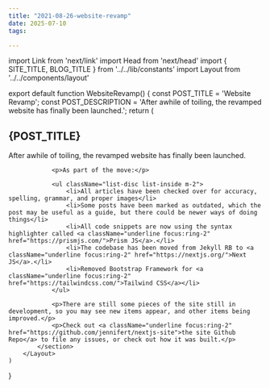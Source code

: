 ```yaml
---
title: "2021-08-26-website-revamp"
date: 2025-07-10
tags:

---
```


import Link from 'next/link'
import Head from 'next/head'
import { SITE_TITLE, BLOG_TITLE } from '../../lib/constants'
import Layout from '../../components/layout'

export default function WebsiteRevamp() {
    const POST_TITLE = 'Website Revamp';
    const POST_DESCRIPTION = 'After awhile of toiling, the revamped website has finally been launched.';
    return (
        <Layout>
            <Head>
                <title>{POST_TITLE} - {SITE_TITLE}</title>
                <meta name="description" content={POST_DESCRIPTION} />
            </Head>
            <section aria-labelledby="main-content">
                <h1 id="main-content">{POST_TITLE}</h1>
                <p>After awhile of toiling, the revamped website has finally been launched.</p>

                <p>As part of the move:</p>

                <ul className="list-disc list-inside m-2">
                    <li>All articles have been checked over for accuracy, spelling, grammar, and proper images</li>
                    <li>Some posts have been marked as outdated, which the post may be useful as a guide, but there could be newer ways of doing things</li>
                    <li>All code snippets are now using the syntax highlighter called <a className="underline focus:ring-2" href="https://prismjs.com/">Prism JS</a>.</li>
                    <li>The codebase has been moved from Jekyll RB to <a className="underline focus:ring-2" href="https://nextjs.org/">Next JS</a>.</li>
                    <li>Removed Bootstrap Framework for <a className="underline focus:ring-2" href="https://tailwindcss.com/">Tailwind CSS</a></li>
                </ul>

                <p>There are still some pieces of the site still in development, so you may see new items appear, and other items being improved.</p>
                <p>Check out <a className="underline focus:ring-2" href="https://github.com/jennifert/nextjs-site">the site Github Repo</a> to file any issues, or check out how it was built.</p>
            </section>
        </Layout>
    )
}
